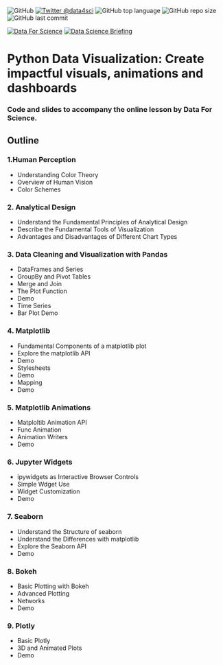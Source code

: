 ![GitHub](https://img.shields.io/github/license/DataForScience/Visualization_LL)
[![Twitter @data4sci](https://img.shields.io/twitter/follow/data4sci)](https://twitter.com/intent/follow?screen_name=data4sci)
![GitHub top language](https://img.shields.io/github/languages/top/DataForScience/Visualization_LL)
![GitHub repo size](https://img.shields.io/github/repo-size/DataForScience/Visualization_LL)
![GitHub last commit](https://img.shields.io/github/last-commit/DataForScience/Visualization_LL)

[![Data For Science](https://img.shields.io/badge/Graphs_For_Science-Subscribe-blue)](https://graphs4sci.substack.com/)
[![Data Science Briefing](https://img.shields.io/badge/Sunday_Briefing-Subscribe-blue)](https://data4science.ck.page/a63d4cc8d9)

# Python Data Visualization: Create impactful visuals, animations and dashboards

### Code and slides to accompany the online lesson by Data For Science.

## Outline
### 1.Human Perception
- Understanding Color Theory
- Overview of Human Vision
- Color Schemes

### 2. Analytical Design
- Understand the Fundamental Principles of Analytical Design
- Describe the Fundamental Tools of Visualization
- Advantages and Disadvantages of Different Chart Types

### 3. Data Cleaning and Visualization with Pandas
- DataFrames and Series
- GroupBy and Pivot Tables
- Merge and Join
- The Plot Function
- Demo
- Time Series
- Bar Plot Demo

### 4. Matplotlib 
- Fundamental Components of a matplotlib plot
- Explore the matplotlib API
- Demo
- Stylesheets
- Demo
- Mapping
- Demo

### 5. Matplotlib Animations
- Matploltib Animation API
- Func Animation
- Animation Writers
- Demo

### 6. Jupyter Widgets
- ipywidgets as Interactive Browser Controls
- Simple Wdget Use
- Widget Customization
- Demo

### 7. Seaborn
- Understand the Structure of seaborn
- Understand the Differences with matplotlib
- Explore the Seaborn API
- Demo

### 8. Bokeh
- Basic Plotting with Bokeh
- Advanced Plotting
- Networks
- Demo

### 9. Plotly
- Basic Plotly
- 3D and Animated Plots
- Demo